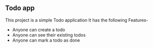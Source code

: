 
## Todo app
This project is a simple Todo application 
It has the following Features-

- Anyone  can create  a todo
- Anyone can see their existing todos
- Anyone can mark a todo as done
